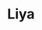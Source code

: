 ---
title: "Liya"
description: "An experienced girl who knows a lot about pleasing men. I have many interests, I love sports, especially tennis, and I am open to new and interesting acquaintances. I have a higher education and an excellent sense of humor. I speak English, so I will be an interesting and fun conversationalist. Most of all I like to travel, visit local restaurants, and rest in hotels. I am a Vip escort with good taste, a beautiful body, and impeccable manners. I can accompany you during business trips, and vacations, become a couple at private parties, or on yachting trips.

To order a girl escort, call our manager and he will organize a great time for you."
Price: "From 1000$"
height: "177"
weight: "48"
age: "26"
folder: liya
bustSize: "3"
hairColor: "brunet"
visa: "europe"
mainImage: liya.webp
images:
  - 2.webp
  - 3.webp
---